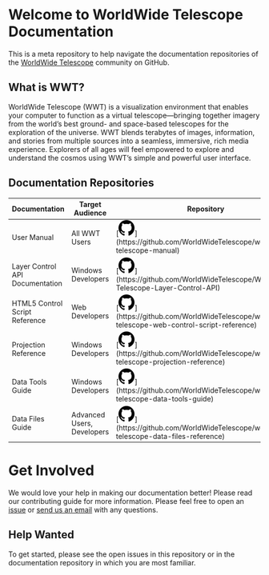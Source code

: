# Welcome to WorldWide Telescope Documentation

This is a meta repository to help navigate the documentation repositories of the [WorldWide Telescope](http://www.worldwidetelescope.org) community on GitHub.

## What is WWT?
WorldWide Telescope (WWT) is a visualization environment that enables your computer to function as a virtual telescope—bringing together imagery from the world’s best ground- and space-based telescopes for the exploration of the universe. WWT blends terabytes of images, information, and stories from multiple sources into a seamless, immersive, rich media experience. Explorers of all ages will feel empowered to explore and understand the cosmos using WWT’s simple and powerful user interface.

## Documentation Repositories

| Documentation | Target Audience | Repository |	Gitbook Site |
|-- |-- |-- | -- |
| User Manual |  All WWT Users | [![](images/mark-github.svg "https://github.com/WorldWideTelescope/worldwide-telescope-manual")](https://github.com/WorldWideTelescope/worldwide-telescope-manual) | [![](images/file.svg "https://www.gitbook.com/book/worldwidetelescope/worldwide-telescope-user-manual/details")](https://www.gitbook.com/book/worldwidetelescope/worldwide-telescope-user-manual/details) |
| Layer Control API Documentation | Windows Developers | [![](images/mark-github.svg "https://github.com/WorldWideTelescope/WorldWide-Telescope-Layer-Control-API")](https://github.com/WorldWideTelescope/WorldWide-Telescope-Layer-Control-API) | [![](images/file.svg "https://www.gitbook.com/book/worldwidetelescope/worldwide-telescope-layer-control-api/details")](https://www.gitbook.com/book/worldwidetelescope/worldwide-telescope-layer-control-api/details)
| HTML5 Control Script Reference | Web Developers | [![](images/mark-github.svg "https://github.com/WorldWideTelescope/worldwide-telescope-web-control-script-reference")](https://github.com/WorldWideTelescope/worldwide-telescope-web-control-script-reference) | [![](images/file.svg "https://www.gitbook.com/book/worldwidetelescope/worldwide-telescope-web-control-script-reference/details")](https://www.gitbook.com/book/worldwidetelescope/worldwide-telescope-web-control-script-reference/details)
| Projection Reference | Windows Developers | [![](images/mark-github.svg "https://github.com/WorldWideTelescope/worldwide-telescope-projection-reference")](https://github.com/WorldWideTelescope/worldwide-telescope-projection-reference) | [![](images/file.svg "https://www.gitbook.com/book/worldwidetelescope/worldwide-telescope-projection-reference/details")](https://www.gitbook.com/book/worldwidetelescope/worldwide-telescope-projection-reference/details)
| Data Tools Guide | Windows Developers | [![](images/mark-github.svg "https://github.com/WorldWideTelescope/worldwide-telescope-data-tools-guide")](https://github.com/WorldWideTelescope/worldwide-telescope-data-tools-guide) | [![](images/file.svg "https://www.gitbook.com/book/worldwidetelescope/worldwide-telescope-data-tools-guide/details")](https://www.gitbook.com/book/worldwidetelescope/worldwide-telescope-data-tools-guide/details)
| Data Files Guide | Advanced Users, Developers | [![](images/mark-github.svg "https://github.com/WorldWideTelescope/worldwide-telescope-data-files-reference")](https://github.com/WorldWideTelescope/worldwide-telescope-data-files-reference) | [![](images/file.svg "https://www.gitbook.com/book/worldwidetelescope/worldwide-telescope-data-files-reference/details")](https://www.gitbook.com/book/worldwidetelescope/worldwide-telescope-data-files-reference/details)

# Get Involved

We would love your help in making our documentation better! Please read our contributing guide for more information. Please feel free to open an [issue](https://guides.github.com/features/issues/) or [send us an email](mailto:wwt@aas.org) with any questions.

## Help Wanted

To get started, please see the open issues in this repository or in the documentation repository in which you are most familiar.
